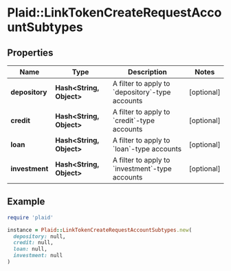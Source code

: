 # Plaid::LinkTokenCreateRequestAccountSubtypes

## Properties

| Name | Type | Description | Notes |
| ---- | ---- | ----------- | ----- |
| **depository** | **Hash&lt;String, Object&gt;** | A filter to apply to &#x60;depository&#x60;-type accounts | [optional] |
| **credit** | **Hash&lt;String, Object&gt;** | A filter to apply to &#x60;credit&#x60;-type accounts | [optional] |
| **loan** | **Hash&lt;String, Object&gt;** | A filter to apply to &#x60;loan&#x60;-type accounts | [optional] |
| **investment** | **Hash&lt;String, Object&gt;** | A filter to apply to &#x60;investment&#x60;-type accounts | [optional] |

## Example

```ruby
require 'plaid'

instance = Plaid::LinkTokenCreateRequestAccountSubtypes.new(
  depository: null,
  credit: null,
  loan: null,
  investment: null
)
```

